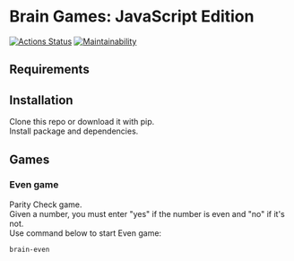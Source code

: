 # Brain Games: JavaScript Edition

[![Actions Status](https://github.com/zluuba/fullstack-javascript-project-44/workflows/hexlet-check/badge.svg)](https://github.com/zluuba/fullstack-javascript-project-44/actions)
[![Maintainability](https://api.codeclimate.com/v1/badges/7046315bd48f4b8fc2d1/maintainability)](https://codeclimate.com/github/zluuba/fullstack-javascript-project-44/maintainability)

## Requirements


## Installation
Clone this repo or download it with pip. <br />
Install package and dependencies.


## Games

### Even game
Parity Check game. <br />
Given a number, you must enter "yes" if the number is even and "no" if it's not. <br />
Use command below to start Even game:
```ch
brain-even
```



